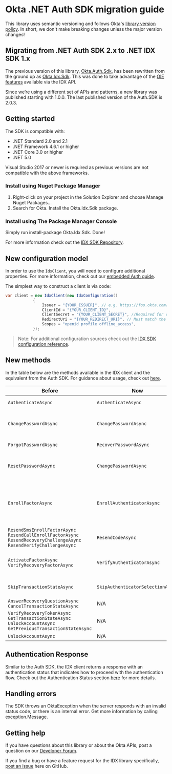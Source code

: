 # Okta .NET Auth SDK migration guide

This library uses semantic versioning and follows Okta's [library version policy](https://developer.okta.com/code/library-versions/). In short, we don't make breaking changes unless the major version changes!

## Migrating from .NET Auth SDK 2.x to .NET IDX SDK 1.x

The previous version of this library, [Okta.Auth.Sdk](https://www.nuget.org/packages/Okta.Auth.Sdk), has been rewritten from the ground up as [Okta.Idx.Sdk](https://www.nuget.org/packages/Okta.Idx.Sdk). This was done to take advantage of the [OIE features](https://www.okta.com/platform/identity-engine/) available via the IDX API. 

Since we’re using a different set of APIs and patterns, a new library was published starting with 1.0.0. The last published version of the Auth.SDK is 2.0.3.

## Getting started

The SDK is compatible with:

* .NET Standard 2.0 and 2.1
* .NET Framework 4.6.1 or higher
* .NET Core 3.0 or higher
* .NET 5.0

Visual Studio 2017 or newer is required as previous versions are not compatible with the above frameworks.

### Install using Nuget Package Manager

1. Right-click on your project in the Solution Explorer and choose Manage Nuget Packages...
2. Search for Okta. Install the Okta.Idx.Sdk package.

### Install using The Package Manager Console
Simply run install-package Okta.Idx.Sdk. Done!

For more information check out the [IDX SDK Repository](https://github.com/okta/okta-idx-dotnet).

## New configuration model

In order to use the `IdxClient`, you will need to configure additional properties. For more information, check out our [embedded Auth guide](https://developer.okta.com/docs/guides/oie-embedded-sdk-overview/main/#get-started-with-the-sdk).

The simplest way to construct a client is via code:

```csharp
var client = new IdxClient(new IdxConfiguration()
            {
                Issuer = "{YOUR_ISSUER}", // e.g. https://foo.okta.com/oauth2/default, https://foo.okta.com/oauth2/ausar5vgt5TSDsfcJ0h7
                ClientId = "{YOUR_CLIENT_ID}", 
                ClientSecret = "{YOUR_CLIENT_SECRET}", //Required for confidential clients. 
                RedirectUri = "{YOUR_REDIRECT_URI}", // Must match the redirect uri in client app settings/console
                Scopes = "openid profile offline_access",
            });

```

> Note: For additional configuration sources check out the [IDX SDK configuration reference](https://github.com/oktaokta-idx-dotnet#configuration-reference).

## New methods
 
In the table below are the methods available in the IDX client and the equivalent from the Auth SDK. For guidance about usage, check out [here](https://github.com/okta/okta-idx-dotnet/#usage-guide).


| Before   |      Now      |   |
|----------|-------------|------|
| `AuthenticateAsync` |  `AuthenticateAsync` | Authenticates a user with username/password credentials |
| `ChangePasswordAsync` |    `ChangePasswordAsync`   |   Changes user''s password. In addition to the `changePasswordOptions`, you need to pass an `IdxContext`.|
| `ForgotPasswordAsync` | `RecoverPasswordAsync` |   Initiates the password recovery flow.  |
| `ResetPasswordAsync` | `ChangePasswordAsync` |   Changes user''s password. In addition to the `changePasswordOptions`, you need to pass an `IdxContext`.  |
|`EnrollFactorAsync`|`EnrollAuthenticatorAsync`| Triggers the authenticator enrollment flow. Previously, you had to have called `SelectEnrollAuthenticatorAsync`. <br /> In addition to the `enrollAuthenticatorOptions`, you aneed to pass an `IdxContext`. |
|`ResendSmsEnrollFactorAsync` <br /> `ResendCallEnrollFactorAsync` <br /> `ResendRecoveryChallengeAsync` <br /> `ResendVerifyChallengeAsync` | `ResendCodeAsync`| Resends Code. You need to pass an `IdxContext`. |
|`ActivateFactorAsync` <br /> `VerifyRecoveryFactorAsync`| `VerifyAuthenticatorAsync` | Verifies an authenticator. In addition to `verifyAuthenticatorOptions`, you need to pass an `IdxContext`.  |
|`SkipTransactionStateAsync`| `SkipAuthenticatorSelectionAsync`| Skips an optional authenticator during enrollment/verification. You need to pass an `IdxContext`. |
|`AnswerRecoveryQuestionAsync` <br /> `CancelTransactionStateAsync`| N/A| Out of Scope |
|`VerifyRecoveryTokenAsync` <br /> `GetTransactionStateAsync` <br /> `UnlockAccountAsync` <br /> `GetPreviousTransactionStateAsync`| N/A||
|`UnlockAccountAsync`| N/A||

## Authentication Response

Similar to the Auth SDK, the IDX client returns a response with an authentication status that indicates how to proceed with the authentication flow. Check out the Authentication Status section [here](https://github.com/okta/okta-idx-dotnet#authentication-status) for more details.

## Handling errors

The SDK throws an OktaException when the server responds with an invalid status code, or there is an internal error. Get more information by calling exception.Message.

## Getting help

If you have questions about this library or about the Okta APIs, post a question on our [Developer Forum](https://devforum.okta.com).

If you find a bug or have a feature request for the IDX library specifically, [post an issue](https://github.com/okta/okta-idx-dotnet/issues) here on GitHub.
